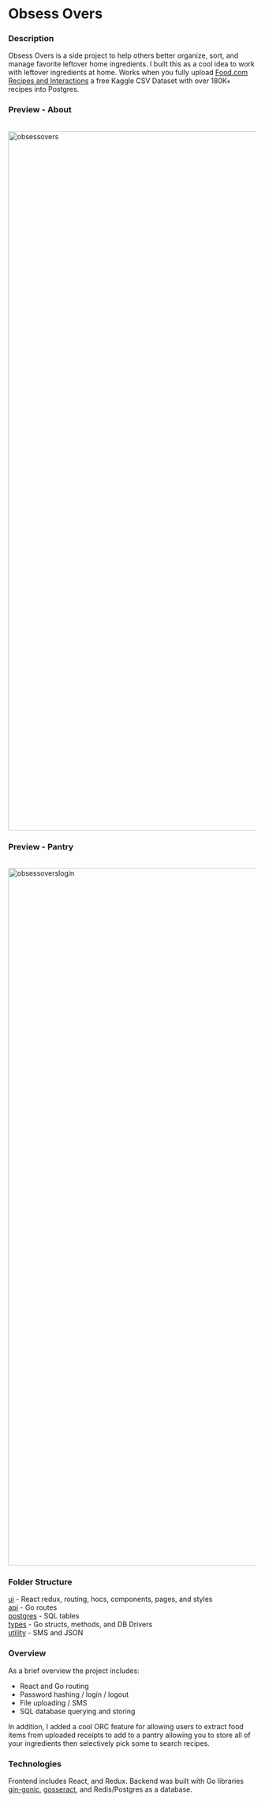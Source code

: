 # Obsess Overs

### Description
Obsess Overs is a side project to help others better organize, sort, and manage favorite leftover home ingredients. I built this as a cool idea to work with leftover ingredients at home. Works when you fully upload [Food.com Recipes and Interactions](https://www.kaggle.com/shuyangli94/food-com-recipes-and-user-interactions) a free Kaggle CSV Dataset with over 180K+ recipes into Postgres.

### Preview - About

<br/>
<img width="1414" alt="obsessovers" src="https://user-images.githubusercontent.com/61709523/122663386-e552df80-d14e-11eb-8946-3026fd54ab90.png">
<br/>

### Preview - Pantry

<br/>
<img width="1411" alt="obsessoverslogin" src="https://user-images.githubusercontent.com/61709523/122663737-85116d00-d151-11eb-8958-6d12cc890696.png">
<br/>

### Folder Structure
[ui](https://github.com/cobyeastwood/ObsessOvers/tree/main/ui) - React redux, routing, hocs, components, pages, and styles
<br/>
[api](https://github.com/cobyeastwood/ObsessOvers/tree/main/api) - Go routes
<br/>
[postgres](https://github.com/cobyeastwood/ObsessOvers/tree/main/postgres) - SQL tables
<br/>
[types](https://github.com/cobyeastwood/ObsessOvers/tree/main/types) - Go structs, methods, and DB Drivers
<br/>
[utility](https://github.com/cobyeastwood/ObsessOvers/tree/main/types) - SMS and JSON

### Overview
As a brief overview the project includes:

- React and Go routing
- Password hashing / login / logout
- File uploading / SMS
- SQL database querying and storing

In addition, I added a cool ORC feature for allowing users to extract food items from uploaded receipts to add to a pantry allowing you to store all of your ingredients then selectively pick some to search recipes.

### Technologies
Frontend includes React, and Redux. Backend was built with Go libraries [gin-gonic](https://github.com/gin-gonic/gin), [gosseract](https://github.com/otiai10/gosseract), and Redis/Postgres as a database.
